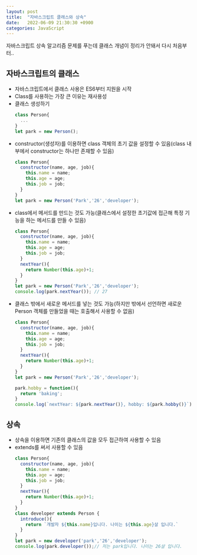 ```yaml
---
layout: post
title:  "자바스크립트 클래스와 상속"
date:   2022-06-09 21:30:30 +0900
categories: JavaScript
---
```


자바스크립트 상속 알고리즘 문제를 푸는데 클래스 개념이 정리가 안돼서 다시 처음부터..  

## 자바스크립트의 클래스
- 자바스크립트에서 클래스 사용은 ES6부터 지원을 시작
- Class를 사용하는 가장 큰 이유는 재사용성
- 클래스 생성하기
  ```js
  class Person{
    ...
  }
  let park = new Person();
  ```
- constructor(생성자)를 이용하면 class 객체의 초기 값을 설정할 수 있음(class 내부에서 constructor는 하나만 존재할 수 있음)
  ```js
  class Person{
    constructor(name, age, job){
      this.name = name;
      this.age = age;
      this.job = job;
    }  
  }
  let park = new Person('Park','26','developer');
  ```
- class에서 메서드를 만드는 것도 가능(클래스에서 설정한 초기값에 접근해 특정 기능을 하는 메서드를 만들 수 있음)
  ```js
  class Person{
    constructor(name, age, job){
      this.name = name;
      this.age = age;
      this.job = job;
    } 
    nextYear(){
      return Number(this.age)+1;
    }
  }
  let park = new Person('Park','26','developer');
  console.log(park.nextYear()); // 27
  ```
- 클래스 밖에서 새로운 메서드를 넣는 것도 가능(하지만 밖에서 선언하면 새로운 Person 객체를 만들었을 때는 호출해서 사용할 수 없음)
  ```js
  class Person{
    constructor(name, age, job){
      this.name = name;
      this.age = age;
      this.job = job;
    }
    nextYear(){
      return Number(this.age)+1;
    }
  }
  let park = new Person('Park','26','developer');

  park.hobby = function(){
    return 'baking';
  }
  console.log(`nextYear: ${park.nextYear()}, hobby: ${park.hobby()}`); //nextYear: 27, hobby: baking
  ```

## 상속
- 상속을 이용하면 기존의 클래스의 값을 모두 접근하여 사용할 수 있음
- extends를 써서 사용할 수 있음
  ```js
  class Person{
    constructor(name, age, job){
      this.name = name;
      this.age = age;
      this.job = job;
    }
    nextYear(){
      return Number(this.age)+1;
    }
  }
  class developer extends Person {
    introduce(){
      return `개발자 ${this.name}입니다. 나이는 ${this.age}살 입니다.`
    }
  }
  let park = new developer('park','26','developer');
  console.log(park.developer());// 저는 park입니다. 나이는 26살 입니다.
  ```